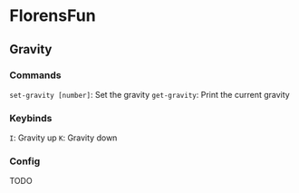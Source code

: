 # FlorensFun
## Gravity
### Commands
`set-gravity [number]`: Set the gravity
`get-gravity`: Print the current gravity

### Keybinds
`I`: Gravity up
`K`: Gravity down

### Config
TODO